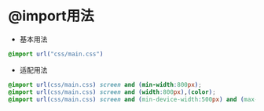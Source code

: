 # @import用法

* 基本用法

```css
@import url("css/main.css")
```

* 适配用法

```css
@import url(css/main.css) screen and (min-width:800px);
@import url(css/main.css) screen and (width:800px),(color);
@import url(css/main.css) screen and (min-device-width:500px) and (max-device-width:1024px);
```
